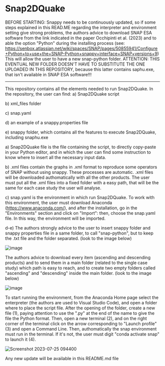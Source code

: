 # Snap2DQuake

BEFORE STARTING:
Snappy needs to be continuously updated, so if some steps explained in this READ.ME regarding the interpreter and environment setting give strong problems, the authors advice to download SNAP ESA software from the link indicated in the paper Occhipinti et al. (2023) and to able the option "Python" during the installing process (see: https://senbox.atlassian.net/wiki/spaces/SNAP/pages/50855941/Configure+Python+to+use+the+SNAP-Python+snappy+interface+SNAP+versions+9)
This will allow the user to have a new snap-python folder. ATTENTION: THIS EVENTUAL NEW FOLDER DOESN'T HAVE TO SUBSTITUTE THE ONE UPLOADED IN THIS REPOSITORY, because this latter contains saphu.exe, that isn't available in SNAP ESA software!!!

-------------------

This repository contains all the elements needed to run Snap2DQuake.
In the repository, the user can find:
a) Snap2DQuake script

b) xml_files folder

c) snap.yaml

d) an example of a snappy.properties file

e) snappy folder, which contains all the features to execute Snap2DQuake, including snaphu.exe


a) Snap2DQuake file is the file containing the script, to directly copy-paste in your Python editor, and in which the user can find some instruction to know where to insert all the necessary input data.

b) .xml files contain the graphs in .xml format to reproduce some operators of SNAP without using snappy. These processes are automatic. .xml files will be downloaded authomatically with all the other products. The user must put all the .xml files into a fixed folder with a easy path, that will be the same for each case study the user will analyse.

c) snap.yaml is the environment in which run Snap2DQuake. To work with this environment, the user must download Anaconda (https://www.anaconda.com/), and after the installation, go in the "Environments" section and click on "Import": then, choose the snap.yaml file. In this way, the environment will be imported.

d-e) The authors strongly advice to the user to insert snappy folder and snappy properties file in a same folder, to call "snap-python", but to keep the .txt file and the folder separated. (look to the image below)

![image](https://github.com/navre6/Snap2DQuake/assets/134698198/6055817a-cd0c-48d7-922c-eb13cb659fb7)


The authors advice to download every item (ascending and descending products) and to send them in a main folder (related to the single case study) which path is easy to reach, and to create two empty folders called "ascending" and "descending" inside the main folder. (look to the image below)

![image](https://github.com/navre6/Snap2DQuake/assets/134698198/3ddadca9-ca74-4778-8bde-ea2e9c7c5fbb)

To start running the environment, from the Anaconda Home page select the enterpreter (the authors are used to Visual Studio Code), and open a folder where to place the script file. After the opening of the folder, create a new file (1), paying attention to use the ".py" at the end of the name to give the file the Python format. Then, open a new terminal (2), and on the right corner of the terminal click on the arrow corresponding to "Launch profile" (3) and open a Command Line. Then, authomatically the snap environment must run in the terminal. If it's not, the user must digit "conda activate snap" to launch it (4).

![Screenshot 2023-07-25 094400](https://github.com/navre6/Snap2DQuake/assets/134698198/2e635954-d3d2-4208-a0f9-b148de23bc2e)


Any new update will be available in this README.md file
